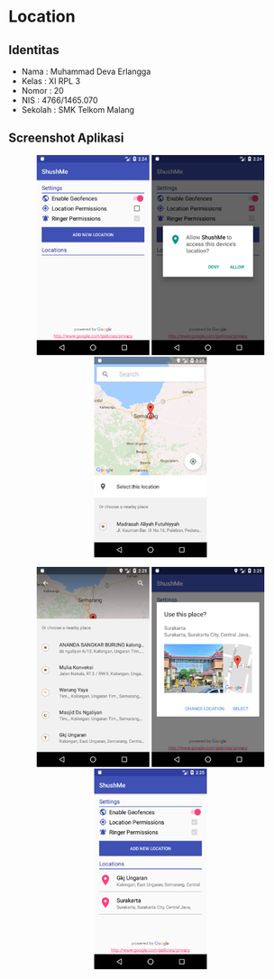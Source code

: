 # Location
## Identitas
* Nama : Muhammad Deva Erlangga
* Kelas : XI RPL 3
* Nomor : 20
* NIS : 4766/1465.070
* Sekolah : SMK Telkom Malang

## Screenshot Aplikasi
<p align="center">
  <img src="https://github.com/erlangga87/Location/blob/master/screenshots/p%20(1).png" width="200"/>
  <img src="https://github.com/erlangga87/Location/blob/master/screenshots/p%20(2).png" width="200"/>
  <img src="https://github.com/erlangga87/Location/blob/master/screenshots/p%20(3).png" width="200"/>
</p>
<p align="center">
  <img src="https://github.com/erlangga87/Location/blob/master/screenshots/p%20(4).png" width="200"/>
  <img src="https://github.com/erlangga87/Location/blob/master/screenshots/p%20(5).png" width="200"/>
  <img src="https://github.com/erlangga87/Location/blob/master/screenshots/p%20(6).png" width="200"/>
</p>
